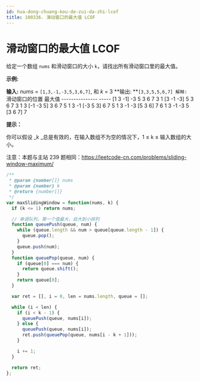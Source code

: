 ```yaml
---
id: hua-dong-chuang-kou-de-zui-da-zhi-lcof
title: 100336. 滑动窗口的最大值 LCOF
---
```


# 滑动窗口的最大值 LCOF

给定一个数组 `nums` 和滑动窗口的大小 `k`，请找出所有滑动窗口里的最大值。

**示例:**

**输入:** _nums_ = `[1,3,-1,-3,5,3,6,7]`, 和 _k_ = 3 **输出: **`[3,3,5,5,6,7] 解释: `滑动窗口的位置 最大值 --------------- ----- \[1 3 -1] -3 5 3 6 7 3 1 \[3 -1 -3] 5 3 6 7 3 1 3 \[-1 -3 5] 3 6 7 5 1 3 -1 \[-3 5 3] 6 7 5 1 3 -1 -3 \[5 3 6] 7 6 1 3 -1 -3 5 \[3 6 7] 7



**提示：**

你可以假设 _k _总是有效的，在输入数组不为空的情况下，1 ≤ k ≤ 输入数组的大小。

注意：本题与主站 239 题相同：<https://leetcode-cn.com/problems/sliding-window-maximum/>



```javascript
/**
 * @param {number[]} nums
 * @param {number} k
 * @return {number[]}
 */
var maxSlidingWindow = function(nums, k) {
  if (k <= 1) return nums;

  // 单调队列，第一个值最大，自大到小排列
  function queuePush(queue, num) {
    while (queue.length && num > queue[queue.length - 1]) {
      queue.pop();
    }
    queue.push(num);
  }
  function queuePop(queue, num) {
    if (queue[0] === num) {
      return queue.shift();
    }
    return queue[0];
  }

  var ret = [], i = 0, len = nums.length, queue = [];

  while (i < len) {
    if (i < k - 1) {
      queuePush(queue, nums[i]);
    } else {
      queuePush(queue, nums[i]);
      ret.push(queuePop(queue, nums[i - k + 1]));
    }

    i += 1;
  }

  return ret;
};
```